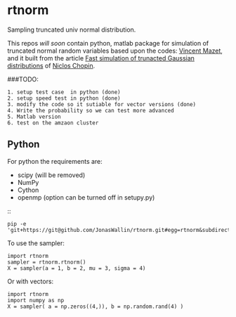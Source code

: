 # rtnorm
Sampling truncated univ normal distribution.


This repos *will soon* contain python, matlab package for simulation of 
truncated normal random variables based upon the codes:
[Vincent Mazet](http://miv.u-strasbg.fr/mazet/rtnorm/), and it built from 
the article [Fast simulation of trunacted Gaussian distributions](http://link.springer.com/article/10.1007%2Fs11222-009-9168-1) of [Niclos Chopin](https://sites.google.com/site/nicolaschopinstatistician/software).

###TODO:

	1. setup test case  in python (done)
	2. setup speed test in python (done)
	3. modify the code so it sutiable for vector versions (done)
	4. Write the probability so we can test more advanced 
	5. Matlab version
	6. test on the amzaon cluster


## Python
For python the requirements are:

* scipy (will be removed)
* NumPy
* Cython
* openmp (option can be turned off in setupy.py)

::

	pip -e 'git+https://git@github.com/JonasWallin/rtnorm.git#egg=rtnorm&subdirectory=python/rtnorm' 

To use the sampler:

	import rtnorm
	sampler = rtnorm.rtnorm()
	X = sampler(a = 1, b = 2, mu = 3, sigma = 4)
	
Or with vectors:

	import rtnorm
	import numpy as np
	X = sampler( a = np.zeros((4,)), b = np.random.rand(4) )


